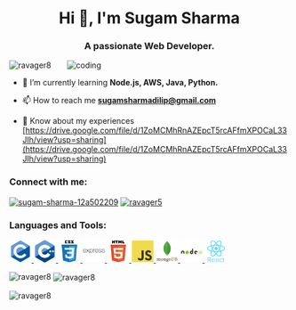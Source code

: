 <h1 align="center">Hi 👋, I'm Sugam Sharma</h1>
<h3 align="center">A passionate Web Developer.</h3>

<img align="right" alt="coding" width="400" src="https://user-images.githubusercontent.com/55389276/140866485-8fb1c876-9a8f-4d6a-98dc-08c4981eaf70.gif">

<p align="left"> <img src="https://komarev.com/ghpvc/?username=ravager8&label=Profile%20views&color=0e75b6&style=flat" alt="ravager8" /> </p>

- 🌱 I’m currently learning **Node.js, AWS, Java, Python.**

- 📫 How to reach me **sugamsharmadilip@gmail.com**

- 📄 Know about my experiences [https://drive.google.com/file/d/1ZoMCMhRnAZEpcT5rcAFfmXPOCaL33JIh/view?usp=sharing](https://drive.google.com/file/d/1ZoMCMhRnAZEpcT5rcAFfmXPOCaL33JIh/view?usp=sharing)

<h3 align="left">Connect with me:</h3>
<p align="left">
<a href="https://linkedin.com/in/sugam-sharma-12a502209" target="blank"><img align="center" src="https://raw.githubusercontent.com/rahuldkjain/github-profile-readme-generator/master/src/images/icons/Social/linked-in-alt.svg" alt="sugam-sharma-12a502209" height="30" width="40" /></a>
<a href="https://www.leetcode.com/ravager5" target="blank"><img align="center" src="https://raw.githubusercontent.com/rahuldkjain/github-profile-readme-generator/master/src/images/icons/Social/leet-code.svg" alt="ravager5" height="30" width="40" /></a>
</p>

<h3 align="left">Languages and Tools:</h3>
<p align="left"> <a href="https://www.cprogramming.com/" target="_blank" rel="noreferrer"> <img src="https://raw.githubusercontent.com/devicons/devicon/master/icons/c/c-original.svg" alt="c" width="40" height="40"/> </a> <a href="https://www.w3schools.com/cpp/" target="_blank" rel="noreferrer"> <img src="https://raw.githubusercontent.com/devicons/devicon/master/icons/cplusplus/cplusplus-original.svg" alt="cplusplus" width="40" height="40"/> </a> <a href="https://www.w3schools.com/css/" target="_blank" rel="noreferrer"> <img src="https://raw.githubusercontent.com/devicons/devicon/master/icons/css3/css3-original-wordmark.svg" alt="css3" width="40" height="40"/> </a> <a href="https://expressjs.com" target="_blank" rel="noreferrer"> <img src="https://raw.githubusercontent.com/devicons/devicon/master/icons/express/express-original-wordmark.svg" alt="express" width="40" height="40"/> </a> <a href="https://www.w3.org/html/" target="_blank" rel="noreferrer"> <img src="https://raw.githubusercontent.com/devicons/devicon/master/icons/html5/html5-original-wordmark.svg" alt="html5" width="40" height="40"/> </a> <a href="https://developer.mozilla.org/en-US/docs/Web/JavaScript" target="_blank" rel="noreferrer"> <img src="https://raw.githubusercontent.com/devicons/devicon/master/icons/javascript/javascript-original.svg" alt="javascript" width="40" height="40"/> </a> <a href="https://www.mongodb.com/" target="_blank" rel="noreferrer"> <img src="https://raw.githubusercontent.com/devicons/devicon/master/icons/mongodb/mongodb-original-wordmark.svg" alt="mongodb" width="40" height="40"/> </a> <a href="https://nodejs.org" target="_blank" rel="noreferrer"> <img src="https://raw.githubusercontent.com/devicons/devicon/master/icons/nodejs/nodejs-original-wordmark.svg" alt="nodejs" width="40" height="40"/> </a> <a href="https://reactjs.org/" target="_blank" rel="noreferrer"> <img src="https://raw.githubusercontent.com/devicons/devicon/master/icons/react/react-original-wordmark.svg" alt="react" width="40" height="40"/> </a> </p>

<p><img align="left" src="https://github-readme-stats.vercel.app/api/top-langs?username=ravager8&show_icons=true&locale=en&layout=compact" alt="ravager8" /></p>

<p>&nbsp;<img align="center" src="https://github-readme-stats.vercel.app/api?username=ravager8&show_icons=true&locale=en" alt="ravager8" /></p>

<p><img align="center" src="https://github-readme-streak-stats.herokuapp.com/?user=ravager8&" alt="ravager8" /></p>
